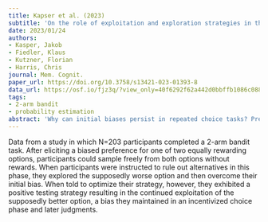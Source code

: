 ```yaml
---
title: Kapser et al. (2023)
subtitle: 'On the role of exploitation and exploration strategies in the maintenance of cognitive biases: Beyond the pursuit of instrumental rewards'
date: 2023/01/24
authors:
- Kasper, Jakob
- Fiedler, Klaus
- Kutzner, Florian
- Harris, Chris
journal: Mem. Cognit.
paper_url: https://doi.org/10.3758/s13421-023-01393-8
data_url: https://osf.io/fjz3q/?view_only=40f6292f62a442d0bbffb1086c0887f4
tags:
- 2-arm bandit
- probability estimation
abstract: 'Why can initial biases persist in repeated choice tasks? Previous research has shown that frequent rewards can lure the decision maker into premature exploitation of a supposedly best option, which can result in the persistence of initial biases. Here, we demonstrate that even in the absence of rewards, initial biases can be perpetuated through a positive testing strategy. After eliciting a biased preference for one of two equally rewarding options, participants (N = 203) could sample freely from both options without the lure of any financial rewards. When participants were told to rule out alternatives in this phase, they explored the supposedly worse option and thereby managed to overcome their initial bias. When told to optimize their strategy, however, they exhibited a positive testing strategy resulting in the continued exploitation of the supposedly better option, a bias they maintained in an incentivized choice phase and later judgments. Across all participants, individual tendencies to exploit one option in earlier phases predicted biased behavior in subsequent phases. The findings highlight that not only the pursuit of instrumental rewards can lead to exploitation and the maintenance of initial biases. We discuss potential consequences for interventions.'
---
```


Data from a study in which N=203 participants completed a 2-arm bandit task. After eliciting a biased preference for one of two equally rewarding options, participants could sample freely from both options without rewards. When participants were instructed to rule out alternatives in this phase, they explored the supposedly worse option and then overcome their initial bias. When told to optimize their strategy, however, they exhibited a positive testing strategy resulting in the continued exploitation of the supposedly better option, a bias they maintained in an incentivized choice phase and later judgments.
